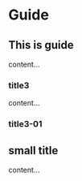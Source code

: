 
# Guide

## This is guide
content...

### title3
content...

### title3-01

## small title
content...